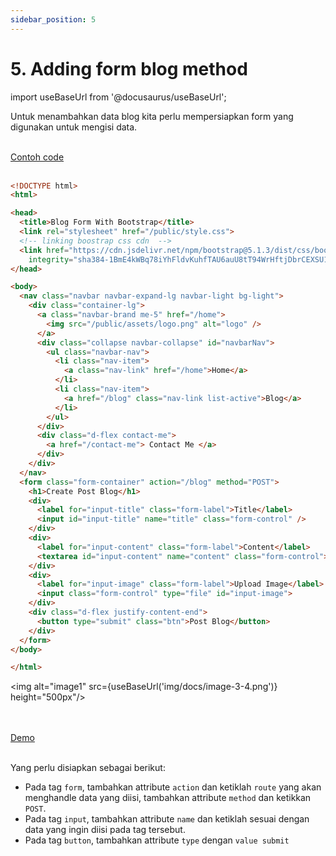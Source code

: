 ```yaml
---
sidebar_position: 5
---
```


# 5. Adding form blog method

import useBaseUrl from '@docusaurus/useBaseUrl';

Untuk menambahkan data blog kita perlu mempersiapkan form yang digunakan untuk mengisi data.

<br />

<a class="btn-example-code" href="https://github.com/demo-dumbways/ebook-code-result-chapter-2/tree/day3-4.prepare-form">
Contoh code
</a>

<br />
<br />

```html {33,37,41,45,48} title=form-blog.hbs
<!DOCTYPE html>
<html>

<head>
  <title>Blog Form With Bootstrap</title>
  <link rel="stylesheet" href="/public/style.css">
  <!-- linking boostrap css cdn  -->
  <link href="https://cdn.jsdelivr.net/npm/bootstrap@5.1.3/dist/css/bootstrap.min.css" rel="stylesheet"
    integrity="sha384-1BmE4kWBq78iYhFldvKuhfTAU6auU8tT94WrHftjDbrCEXSU1oBoqyl2QvZ6jIW3" crossorigin="anonymous">
</head>

<body>
  <nav class="navbar navbar-expand-lg navbar-light bg-light">
    <div class="container-lg">
      <a class="navbar-brand me-5" href="/home">
        <img src="/public/assets/logo.png" alt="logo" />
      </a>
      <div class="collapse navbar-collapse" id="navbarNav">
        <ul class="navbar-nav">
          <li class="nav-item">
            <a class="nav-link" href="/home">Home</a>
          </li>
          <li class="nav-item">
            <a href="/blog" class="nav-link list-active">Blog</a>
          </li>
        </ul>
      </div>
      <div class="d-flex contact-me">
        <a href="/contact-me"> Contact Me </a>
      </div>
    </div>
  </nav>
  <form class="form-container" action="/blog" method="POST">
    <h1>Create Post Blog</h1>
    <div>
      <label for="input-title" class="form-label">Title</label>
      <input id="input-title" name="title" class="form-control" />
    </div>
    <div>
      <label for="input-content" class="form-label">Content</label>
      <textarea id="input-content" name="content" class="form-control"></textarea>
    </div>
    <div>
      <label for="input-image" class="form-label">Upload Image</label>
      <input class="form-control" type="file" id="input-image">
    </div>
    <div class="d-flex justify-content-end">
      <button type="submit" class="btn">Post Blog</button>
    </div>
  </form>
</body>

</html>
```
<img alt="image1" src={useBaseUrl('img/docs/image-3-4.png')} height="500px"/>

<br />
<br />

<div>
<a class="btn-demo" href="https://ebook-code-result-chapter-2-git-day3-4prep-4d00d7-demo-dumbways.vercel.app/add-blog ">
Demo
</a>
</div>
<br />

Yang perlu disiapkan sebagai berikut:

- Pada tag `form`, tambahkan attribute `action` dan ketiklah `route` yang akan menghandle data yang diisi, tambahkan attribute `method` dan ketikkan `POST`.
- Pada tag `input`, tambahkan attribute `name` dan ketiklah sesuai dengan data yang ingin diisi pada tag tersebut.
- Pada tag `button`, tambahkan attribute `type` dengan `value submit`